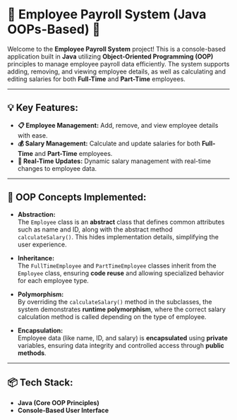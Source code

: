 # 🚀 Employee Payroll System (Java OOPs-Based) 🚀

Welcome to the **Employee Payroll System** project! This is a console-based application built in **Java** utilizing **Object-Oriented Programming (OOP)** principles to manage employee payroll data efficiently. The system supports adding, removing, and viewing employee details, as well as calculating and editing salaries for both **Full-Time** and **Part-Time** employees.

---

## 💡 Key Features:

- **📋 Employee Management:** Add, remove, and view employee details with ease.
- **💰 Salary Management:** Calculate and update salaries for both **Full-Time** and **Part-Time** employees.
- **🔄 Real-Time Updates:** Dynamic salary management with real-time changes to employee data.

---

## 🔑 OOP Concepts Implemented:

- **Abstraction:**  
  The `Employee` class is an **abstract** class that defines common attributes such as name and ID, along with the abstract method `calculateSalary()`. This hides implementation details, simplifying the user experience.

- **Inheritance:**  
  The `FullTimeEmployee` and `PartTimeEmployee` classes inherit from the `Employee` class, ensuring **code reuse** and allowing specialized behavior for each employee type.

- **Polymorphism:**  
  By overriding the `calculateSalary()` method in the subclasses, the system demonstrates **runtime polymorphism**, where the correct salary calculation method is called depending on the type of employee.

- **Encapsulation:**  
  Employee data (like name, ID, and salary) is **encapsulated** using **private** variables, ensuring data integrity and controlled access through **public methods**.

---

## 📦 Tech Stack:

- **Java (Core OOP Principles)**
- **Console-Based User Interface**
